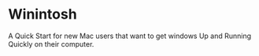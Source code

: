 # Winintosh
A Quick Start for new Mac users that want to get windows Up and Running Quickly on their computer.
